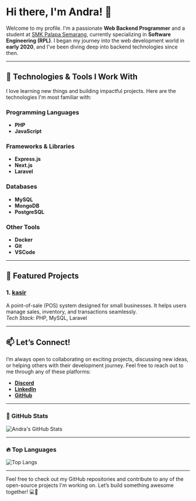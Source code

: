 # Hi there, I'm Andra! 👋

Welcome to my profile. I'm a passionate **Web Backend Programmer** and a student at [SMK Palapa Semarang](https://smkpalapasemarang.sch.id), currently specializing in **Software Engineering (RPL)**. I began my journey into the web development world in **early 2020**, and I’ve been diving deep into backend technologies since then.

---

## 🔧 Technologies & Tools I Work With

I love learning new things and building impactful projects. Here are the technologies I'm most familiar with:

### **Programming Languages**
- **PHP**  
- **JavaScript**

### **Frameworks & Libraries**
- **Express.js**
- **Next.js**
- **Laravel**

### **Databases**
- **MySQL**
- **MongoDB**
- **PostgreSQL**

### **Other Tools**
- **Docker**  
- **Git**  
- **VSCode**

---

## 🌟 Featured Projects

### 1. **[kasir](../kasir)**  
A point-of-sale (POS) system designed for small businesses. It helps users manage sales, inventory, and transactions seamlessly.  
*Tech Stack*: PHP, MySQL, Laravel

---

## 📫 Let’s Connect!

I’m always open to collaborating on exciting projects, discussing new ideas, or helping others with their development journey. Feel free to reach out to me through any of these platforms:

- **[Discord](https://discord.com/AndraZero121)**
- **[LinkedIn](https://www.linkedin.com/in/andra-anursa-764b92317/)**
- **[GitHub](https://github.com/andra)**

---

### 🚀 GitHub Stats

![Andra's GitHub Stats](https://github-readme-stats.vercel.app/api?username=andra&count_private=true&show_icons=true&hide_title=true&hide=prs&theme=github_dark)

---

### 🔥 Top Languages

![Top Langs](https://github-readme-stats.vercel.app/api/top-langs/?username=andra&theme=github_dark&layout=compact&langs_count=8)

---

Feel free to check out my GitHub repositories and contribute to any of the open-source projects I'm working on. Let’s build something awesome together! 💻🚀
